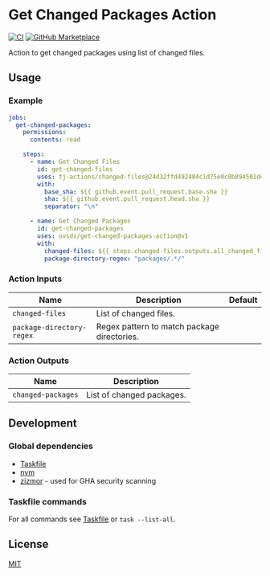 # Get Changed Packages Action

[![CI](https://github.com/ovsds/get-changed-packages-action/workflows/Check%20PR/badge.svg)](https://github.com/ovsds/get-changed-packages-action/actions?query=workflow%3A%22%22Check+PR%22%22)
[![GitHub Marketplace](https://img.shields.io/badge/Marketplace-Get%20Changed%20Packages-blue.svg)](https://github.com/marketplace/actions/get-changed-packages)

Action to get changed packages using list of changed files.

## Usage

### Example

```yaml
jobs:
  get-changed-packages:
    permissions:
      contents: read

    steps:
      - name: Get Changed Files
        id: get-changed-files
        uses: tj-actions/changed-files@24d32ffd492484c1d75e0c0b894501ddb9d30d62
        with:
          base_sha: ${{ github.event.pull_request.base.sha }}
          sha: ${{ github.event.pull_request.head.sha }}
          separator: "\n"

      - name: Get Changed Packages
        id: get-changed-packages
        uses: ovsds/get-changed-packages-action@v1
        with:
          changed-files: ${{ steps.changed-files.outputs.all_changed_files }}
          package-directory-regex: "packages/.*/"
```

### Action Inputs

| Name                      | Description                                 | Default |
| ------------------------- | ------------------------------------------- | ------- |
| `changed-files`           | List of changed files.                      |         |
| `package-directory-regex` | Regex pattern to match package directories. |         |

### Action Outputs

| Name               | Description               |
| ------------------ | ------------------------- |
| `changed-packages` | List of changed packages. |

## Development

### Global dependencies

- [Taskfile](https://taskfile.dev/installation/)
- [nvm](https://github.com/nvm-sh/nvm?tab=readme-ov-file#install--update-script)
- [zizmor](https://woodruffw.github.io/zizmor/installation/) - used for GHA security scanning

### Taskfile commands

For all commands see [Taskfile](Taskfile.yaml) or `task --list-all`.

## License

[MIT](LICENSE)
